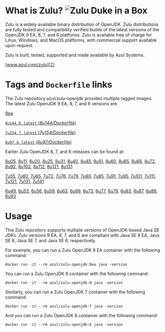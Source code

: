 What is Zulu? ![Zulu Duke in a Box][1]
======================================

Zulu is a widely available binary distribution of OpenJDK. Zulu distributions are fully tested and compatibility verified builds of the latest versions of the OpenJDK 9 EA, 8, 7, and 6 platforms. Zulu is available free of charge for Linux, Windows, and MacOS platforms, with commercial support available upon request.

Zulu is built, tested, supported and made available by Azul Systems.

[www.azul.com/zulu][2]

Tags and `Dockerfile` links
===========================

The Zulu repository azul/zulu-openjdk provides multiple tagged images. The latest Zulu OpenJDK 9 EA, 8, 7, and 6 versions are:

[9ea][58]

[`8u144`, `8`, `latest` (*8u144/Dockerfile*)][40]

[`7u154`, `7`, `latest` (*7u154/Dockerfile*)][24]

[`6u97`, `6`, `latest` (*6u97/Dockerfile*)][10]

Earlier Zulu OpenJDK 8, 7, and 6 releases can be found at:

[8u05][41], [8u11][42], [8u20][43], [8u25][44], [8u31][45], [8u40][46], [8u45][47], [8u51][48], [8u60][49], [8u65][50], [8u66][51], [8u72][52], [8u92][53], [8u102][54], [8u112][55], [8u121][56], [8u131][57]

[7u55][25], [7u60][26], [7u65][27], [7u72][28], [7u76][29], [7u79][30], [7u80][31], [7u85][32], [7u91][33], [7u95][34], [7u101][35], [7u111][36], [7u121][37], [7u131][38], [7u141][39]

[6u49][11], [6u53][12], [6u56][13], [6u59][14], [6u63][15], [6u69][16], [6u73][17], [6u77][18], [6u79][19], [6u83][20], [6u87][21], [6u89][22], [6u93][23]

Usage
=====

This Zulu repository supports multiple versions of OpenJDK-based Java SE JDKs. Zulu versions 9 EA, 8, 7, and 6 are compliant with Java SE 9 EA, Java SE 8, Java SE 7, and Java SE 6, respectively.

For example, you can run a Zulu OpenJDK 9 EA container with the following command:

    docker run -it --rm azul/zulu-openjdk:9ea java -version

You can run a Zulu OpenJDK 8 container with the following command:

    docker run -it --rm azul/zulu-openjdk:8 java -version

Similarly, you can run a Zulu OpenJDK 7 container with the following command:

    docker run -it --rm azul/zulu-openjdk:7 java -version

And you can run a Zulu OpenJDK 6 container with the following command:

    docker run -it --rm azul/zulu-openjdk:6 java -version


  [1]: http://www.azulsystems.com/sites/default/files//ZuluDocker60.gif
  [2]: http://www.azul.com/zulu
  [10]: https://github.com/zulu-openjdk/zulu-openjdk/blob/master/6u97-6.17.0.1/Dockerfile
  [11]: https://github.com/zulu-openjdk/zulu-openjdk/blob/master/6u49-6.4.0.6/Dockerfile
  [12]: https://github.com/zulu-openjdk/zulu-openjdk/blob/master/6u53-6.5.0.2/Dockerfile
  [13]: https://github.com/zulu-openjdk/zulu-openjdk/blob/master/6u56-6.6.0.1/Dockerfile
  [14]: https://github.com/zulu-openjdk/zulu-openjdk/blob/master/6u59-6.7.0.2/Dockerfile
  [15]: https://github.com/zulu-openjdk/zulu-openjdk/blob/master/6u63-6.8.0.1/Dockerfile
  [16]: https://github.com/zulu-openjdk/zulu-openjdk/blob/master/6u69-6.9.0.3/Dockerfile
  [17]: https://github.com/zulu-openjdk/zulu-openjdk/blob/master/6u73-6.10.0.3/Dockerfile
  [18]: https://github.com/zulu-openjdk/zulu-openjdk/blob/master/6u77-6.11.0.2/Dockerfile
  [19]: https://github.com/zulu-openjdk/zulu-openjdk/blob/master/6u79-6.12.0.2/Dockerfile
  [20]: https://github.com/zulu-openjdk/zulu-openjdk/blob/master/6u83-6.13.0.3/Dockerfile
  [21]: https://github.com/zulu-openjdk/zulu-openjdk/blob/master/6u87-6.14.0.1/Dockerfile
  [22]: https://github.com/zulu-openjdk/zulu-openjdk/blob/master/6u89-6.15.0.1/Dockerfile
  [23]: https://github.com/zulu-openjdk/zulu-openjdk/blob/master/6u93-6.16.0.1/Dockerfile
  [24]: https://github.com/zulu-openjdk/zulu-openjdk/blob/master/7u154-7.20.0.3/Dockerfile
  [25]: https://github.com/zulu-openjdk/zulu-openjdk/blob/master/7u55-7.4.0.5/Dockerfile
  [26]: https://github.com/zulu-openjdk/zulu-openjdk/blob/master/7u60-7.5.0.1/Dockerfile
  [27]: https://github.com/zulu-openjdk/zulu-openjdk/blob/master/7u65-7.6.0.1/Dockerfile
  [28]: https://github.com/zulu-openjdk/zulu-openjdk/blob/master/7u72-7.7.0.1/Dockerfile
  [29]: https://github.com/zulu-openjdk/zulu-openjdk/blob/master/7u76-7.8.0.3/Dockerfile
  [30]: https://github.com/zulu-openjdk/zulu-openjdk/blob/master/7u79-7.9.0.2/Dockerfile
  [31]: https://github.com/zulu-openjdk/zulu-openjdk/blob/master/7u80-7.10.0.1/Dockerfile
  [32]: https://github.com/zulu-openjdk/zulu-openjdk/blob/master/7u85-7.11.0.3/Dockerfile
  [33]: https://github.com/zulu-openjdk/zulu-openjdk/blob/master/7u91-7.12.0.3/Dockerfile
  [34]: https://github.com/zulu-openjdk/zulu-openjdk/blob/master/7u95-7.13.0.1/Dockerfile
  [35]: https://github.com/zulu-openjdk/zulu-openjdk/blob/master/7u101-7.14.0.5/Dockerfile
  [36]: https://github.com/zulu-openjdk/zulu-openjdk/blob/master/7u111-7.15.0.1/Dockerfile
  [37]: https://github.com/zulu-openjdk/zulu-openjdk/blob/master/7u121-7.16.0.1/Dockerfile
  [38]: https://github.com/zulu-openjdk/zulu-openjdk/blob/master/7u131-7.17.0.5/Dockerfile
  [39]: https://github.com/zulu-openjdk/zulu-openjdk/blob/master/7u141-7.18.0.3/Dockerfile
  [40]: https://github.com/zulu-openjdk/zulu-openjdk/blob/master/8u144-8.23.0.3/Dockerfile
  [41]: https://github.com/zulu-openjdk/zulu-openjdk/blob/master/8u05-8.1.0.6/Dockerfile
  [42]: https://github.com/zulu-openjdk/zulu-openjdk/blob/master/8u11-8.2.0.1/Dockerfile
  [43]: https://github.com/zulu-openjdk/zulu-openjdk/blob/master/8u20-8.3.0.1/Dockerfile
  [44]: https://github.com/zulu-openjdk/zulu-openjdk/blob/master/8u25-8.4.0.1/Dockerfile
  [45]: https://github.com/zulu-openjdk/zulu-openjdk/blob/master/8u31-8.5.0.1/Dockerfile
  [46]: https://github.com/zulu-openjdk/zulu-openjdk/blob/master/8u40-8.6.0.1/Dockerfile
  [47]: https://github.com/zulu-openjdk/zulu-openjdk/blob/master/8u45-8.7.0.5/Dockerfile
  [48]: https://github.com/zulu-openjdk/zulu-openjdk/blob/master/8u51-8.8.0.3/Dockerfile
  [49]: https://github.com/zulu-openjdk/zulu-openjdk/blob/master/8u60-8.9.0.4/Dockerfile
  [50]: https://github.com/zulu-openjdk/zulu-openjdk/blob/master/8u65-8.10.0.1/Dockerfile
  [51]: https://github.com/zulu-openjdk/zulu-openjdk/blob/master/8u66-8.11.0.1/Dockerfile
  [52]: https://github.com/zulu-openjdk/zulu-openjdk/blob/master/8u72-8.13.0.5/Dockerfile
  [53]: https://github.com/zulu-openjdk/zulu-openjdk/blob/master/8u92-8.15.0.1/Dockerfile
  [54]: https://github.com/zulu-openjdk/zulu-openjdk/blob/master/8u102-8.17.0.3/Dockerfile
  [55]: https://github.com/zulu-openjdk/zulu-openjdk/blob/master/8u112-8.19.0.1/Dockerfile
  [56]: https://github.com/zulu-openjdk/zulu-openjdk/blob/master/8u121-8.20.0.5/Dockerfile
  [57]: https://github.com/zulu-openjdk/zulu-openjdk/blob/master/8u131-8.21.0.1/Dockerfile
  [58]: https://github.com/zulu-openjdk/zulu-openjdk/blob/master/9-ea/Dockerfile